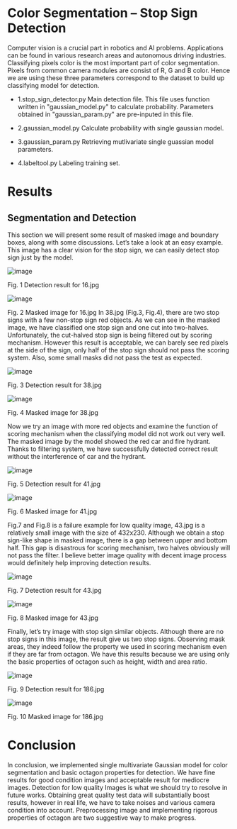 # Color Segmentation – Stop Sign Detection
Computer vision is a crucial part in robotics and AI problems. Applications can be found in various research areas and autonomous driving industries. Classifying pixels color is the most important part of color segmentation. Pixels from common camera modules are consist of R, G and B color. Hence we are using these three parameters correspond to the dataset to build up classifying model for detection. 


- 1.stop_sign_detector.py
Main detection file.
This file uses function written in "gaussian_model.py" to calculate probability. Parameters obtained in "gaussian_param.py" are pre-inputed in this file.

- 2.gaussian_model.py
Calculate probability with single gaussian model.

- 3.gaussian_param.py
Retrieving mutlivariate single guassian model parameters.

- 4.labeltool.py
Labeling training set.

# Results

## Segmentation and Detection
This section we will present some result of masked image and boundary boxes, along with some discussions.
Let’s take a look at an easy example. This image has a clear vision for the stop sign, we can easily detect stop sign just by the model.
 
![image](https://github.com/davison0487/Color-Segmentation_Stop-Sign-Detection/blob/main/image/fig1.jpg) 

Fig. 1 Detection result for 16.jpg 

![image](https://github.com/davison0487/Color-Segmentation_Stop-Sign-Detection/blob/main/image/fig2.jpg)

Fig. 2 Masked image for 16.jpg
In 38.jpg (Fig.3, Fig.4), there are two stop signs with a few non-stop sign red objects. As we can see in the masked image, we have classified one stop sign and one cut into two-halves. Unfortunately, the cut-halved stop sign is being filtered out by scoring mechanism. However this result is acceptable, we can barely see red pixels at the side of the sign, only half of the stop sign should not pass the scoring system. Also, some small masks did not pass the test as expected.

![image](https://github.com/davison0487/Color-Segmentation_Stop-Sign-Detection/blob/main/image/fig3.png)

Fig. 3 Detection result for 38.jpg

![image](https://github.com/davison0487/Color-Segmentation_Stop-Sign-Detection/blob/main/image/fig4.jpg)

Fig. 4 Masked image for 38.jpg

Now we try an image with more red objects and examine the function of scoring mechanism when the classifying model did not work out very well. The masked image by the model showed the red car and fire hydrant. Thanks to filtering system, we have successfully detected correct result without the interference of car and the hydrant.
 
![image](https://github.com/davison0487/Color-Segmentation_Stop-Sign-Detection/blob/main/image/fig5.png)
 
Fig. 5 Detection result for 41.jpg
 
 ![image](https://github.com/davison0487/Color-Segmentation_Stop-Sign-Detection/blob/main/image/fig6.png)
 
Fig. 6 Masked image for 41.jpg

Fig.7 and Fig.8 is a failure example for low quality image, 43.jpg is a relatively small image with the size of 432x230. Although we obtain a stop sign-like shape in masked image, there is a gap between upper and bottom half. This gap is disastrous for scoring mechanism, two halves obviously will not pass the filter. I believe better image quality with decent image process would definitely help improving detection results.
 
 ![image](https://github.com/davison0487/Color-Segmentation_Stop-Sign-Detection/blob/main/image/fig7.png)
 
Fig. 7 Detection result for 43.jpg
 
 ![image](https://github.com/davison0487/Color-Segmentation_Stop-Sign-Detection/blob/main/image/fig8.png)
 
Fig. 8 Masked image for 43.jpg

Finally, let’s try image with stop sign similar objects. Although there are no stop signs in this image, the result give us two stop signs. Observing mask areas, they indeed follow the property we used in scoring mechanism even if they are far from octagon. We have this results because we are using only the basic properties of octagon such as height, width and area ratio.
 
 ![image](https://github.com/davison0487/Color-Segmentation_Stop-Sign-Detection/blob/main/image/fig9.png)
 
Fig. 9 Detection result for 186.jpg
 
 ![image](https://github.com/davison0487/Color-Segmentation_Stop-Sign-Detection/blob/main/image/fig10.png)
 
Fig. 10 Masked image for 186.jpg

# Conclusion
In conclusion, we implemented single multivariate Gaussian model for color segmentation and basic octagon properties for detection. We have fine results for good condition images and acceptable result for mediocre images. Detection for low quality Images is what we should try to resolve in future works. Obtaining great quality test data will substantially boost results, however in real life, we have to take noises and various camera condition into account. Preprocessing image and implementing rigorous properties of octagon are two suggestive way to make progress.

